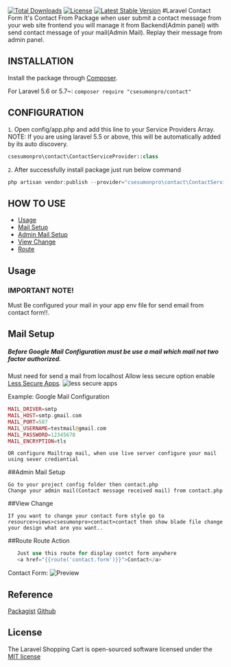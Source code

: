 
[![Total Downloads](https://poser.pugx.org/csesumonpro/contact/downloads)](https://packagist.org/packages/csesumonpro/contact)
[![License](https://poser.pugx.org/csesumonpro/contact/license)](https://packagist.org/packages/csesumonpro/contact)
[![Latest Stable Version](https://poser.pugx.org/csesumonpro/contact/v/stable)](https://packagist.org/packages/csesumonpro/contact)
#Laravel Contact Form 
It's Contact From Package when user submit a contact message from your web site frontend you will manage it from Backend(Admin panel) with send contact message of your mail(Admin Mail). 
Replay their message from admin panel.

## INSTALLATION

Install the package through [Composer](http://getcomposer.org/). 

For Laravel 5.6 or 5.7~:
```composer require "csesumonpro/contact"```

## CONFIGURATION

```1```. Open config/app.php and add this line to your Service Providers Array. 
NOTE: If you are using laravel 5.5 or above, this will be automatically added by its auto discovery.
  ```php
  csesumonpro\contact\ContactServiceProvider::class
  ```

```2```. After successfully install package just run below command
```php
php artisan vendor:publish --provider="csesumonpro\contact\ContactServiceProvider"
```
## HOW TO USE
* [Usage](#usage)
* [Mail Setup](#mails)
* [Admin Mail Setup](#adminmails)
* [View Change](#viewchange)
* [Route](#route)



## Usage
### IMPORTANT NOTE!
Must Be configured your mail in your app env file for send email from contact form!!.
## Mail Setup
##### Before Google Mail Configuration must be use a mail which mail not two factor authorized.
Must need for send a mail from localhost 
Allow less secure option enable [Less Secure Apps](https://myaccount.google.com/lesssecureapps). 
![less secure apps](https://user-images.githubusercontent.com/29582239/53194855-922ff700-363e-11e9-93df-b3bdb939ca25.PNG)

Example:
Google Mail Configuration
```php
MAIL_DRIVER=smtp
MAIL_HOST=smtp.gmail.com
MAIL_PORT=587
MAIL_USERNAME=testmail@gmail.com
MAIL_PASSWORD=12345678
MAIL_ENCRYPTION=tls

```
```
OR configure Mailtrap mail, when use live server configure your mail using sever crediential
```   
##Admin Mail Setup
```blade
Go to your project config folder then contact.php 
Change your admin mail(Contact message received mail) from contact.php 

```
##View Change
```blade
If you want to change your contact form style go to resource>views>csesumonpro>contact>contact then show blade file change your design what are you want..
```
##Route 
Route Action 
```php
   Just use this route for display contct form anywhere 
   <a href="{{route('contact.form')}}">Contact</a> 
```

Contact Form:
![Preview](https://user-images.githubusercontent.com/29582239/53131105-19756000-3596-11e9-95c8-195727820942.PNG)

## Reference

[Packagist](https://packagist.org/packages/csesumonpro/contact)
[Github](https://packagist.org/packages/csesumonpro/contact)

## License

The Laravel Shopping Cart is open-sourced software licensed under the [MIT license](http://opensource.org/licenses/MIT)